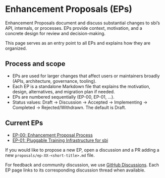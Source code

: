 # Enhancement Proposals (EPs)

Enhancement Proposals document and discuss substantial changes to sbi’s API, internals,
or processes. EPs provide context, motivation, and a concrete design for review and
decision-making.

This page serves as an entry point to all EPs and explains how they are organized.

## Process and scope

- EPs are used for larger changes that affect users or maintainers broadly (APIs,
  architecture, governance, tooling).
- Each EP is a standalone Markdown file that explains the motivation, design,
  alternatives, and migration plan if needed.
- EPs are numbered sequentially (EP-00, EP-01, …).
- Status values: Draft → Discussion → Accepted → Implementing → Completed →
  Rejected/Withdrawn. The default is Draft.

## Current EPs

- [EP-00: Enhancement Proposal Process](proposals/ep-00-process.md)
- [EP-01: Pluggable Training Infrastructure for sbi](proposals/ep-01-pluggable-training.md)

If you would like to propose a new EP, open a discussion and a PR adding a new
`proposals/ep-XX-<short-title>.md` file.

For feedback and community discussion, we use [GitHub
Discussions](https://github.com/sbi-dev/sbi/discussions/categories/enhancement-proposals).
Each EP page links to its corresponding discussion thread when available.
